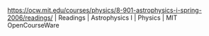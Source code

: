 https://ocw.mit.edu/courses/physics/8-901-astrophysics-i-spring-2006/readings/ | Readings | Astrophysics I | Physics | MIT OpenCourseWare
